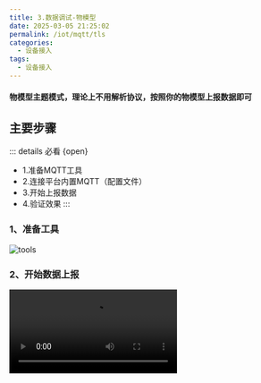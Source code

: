 ```yaml
---
title: 3.数据调试-物模型
date: 2025-03-05 21:25:02
permalink: /iot/mqtt/tls
categories:
  - 设备接入
tags:
  - 设备接入
---
```


#### 物模型主题模式，理论上不用解析协议，按照你的物模型上报数据即可

## 主要步骤

::: details 必看 {open}

- 1.准备MQTT工具
- 2.连接平台内置MQTT（配置文件）
- 3.开始上报数据
- 4.验证效果
  :::

### 1、准备工具

![tools](/02/mqtt/tools.png "tools")

### 2、开始数据上报

<video src="/02/mqtt/mqtt-things.mp4" autoplay="true" controls="controls"/>

```json
{
  "current": "31.00",
  "power": "129",
  "powerState": 1,
  "voltage": "122.8"
}
```

### 3、事件上报

事件需要指定数据结构与物模型匹配

<video src="/02/mqtt/event.mp4" autoplay="true" controls="controls"/>

```json
{
  "data": {
    "current": 123
  },
  "event": "overload",
  "messageType": "EVENT"
}
```

![toeventpicols](/02/mqtt/eventpic.png "eventpic")

### 4、如何控制设备

设备的要求千变万化，以不变应万变，看视频

::: video bilibili
BV1MHhGz1Etx
:::
